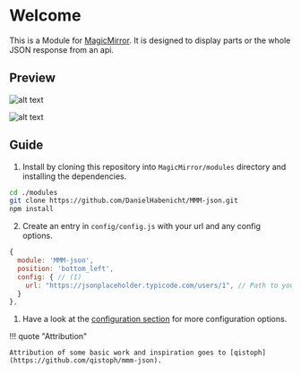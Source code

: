 # Welcome

This is a Module for [MagicMirror](https://github.com/MichMich/MagicMirror). 
It is designed to display parts or the whole JSON response from an api.

## Preview

![alt text](https://github.com/DanielHabenicht/MMM-json/raw/main/sample.png "Example")

![alt text](https://user-images.githubusercontent.com/13590797/148958016-69f48869-8bec-4d90-b221-10025de54503.png "Advanced Example")


## Guide

1. Install by cloning this repository into `MagicMirror/modules` directory and installing the dependencies.

  ```bash
  cd ./modules
  git clone https://github.com/DanielHabenicht/MMM-json.git
  npm install
  ```

2. Create an entry in `config/config.js` with your url and any config options.

   
  ``` javascript title="config/config.js"
  {
    module: 'MMM-json',
    position: 'bottom_left',
    config: { // (1)
      url: "https://jsonplaceholder.typicode.com/users/1", // Path to your json api
    }
  },
  ```

1.  Have a look at the [configuration section](./configuration.md) for more configuration options.



!!! quote "Attribution"

    Attribution of some basic work and inspiration goes to [qistoph](https://github.com/qistoph/mmm-json).

